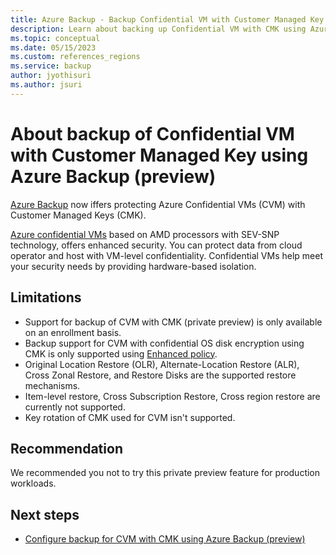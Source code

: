 ```yaml
---
title: Azure Backup - Backup Confidential VM with Customer Managed Key using Azure Backup CMK overview (preview) 
description: Learn about backing up Confidential VM with CMK using Azure Backup.
ms.topic: conceptual
ms.date: 05/15/2023
ms.custom: references_regions
ms.service: backup
author: jyothisuri
ms.author: jsuri
---
```


# About backup of Confidential VM with Customer Managed Key using Azure Backup (preview)

[Azure Backup](https://learn.microsoft.com/en-us/azure/backup/backup-overview) now iffers protecting Azure Confidential VMs (CVM) with Customer Managed Keys (CMK).

[Azure confidential VMs](https://learn.microsoft.com/en-us/azure/virtual-machines/dcasv5-dcadsv5-series) based on AMD processors with SEV-SNP technology, offers enhanced security. You can protect data from cloud operator and host with VM-level confidentiality. Confidential VMs help meet your security needs by providing hardware-based isolation.

## Limitations

- Support for backup of CVM with CMK (private preview) is only available on an enrollment basis.
- Backup support for CVM with confidential OS disk encryption using CMK is only supported using [Enhanced policy](https://learn.microsoft.com/en-us/azure/backup/backup-azure-vms-enhanced-policy?tabs=azure-portal).
- Original Location Restore (OLR), Alternate-Location Restore (ALR), Cross Zonal Restore, and Restore Disks are the supported restore mechanisms.
- Item-level restore, Cross Subscription Restore, Cross region restore are currently not supported.
- Key rotation of CMK used for CVM isn't supported.

## Recommendation

We recommended you not to try this private preview feature for production workloads.

## Next steps

- [Configure backup for CVM with CMK  using Azure Backup (preview)](https://github.com/MicrosoftDocs/Backup-Confidential-VMs-with-CMK/blob/main/articles/backup-confidential-vm-with-customer-managed-key-configure-backup.md)
